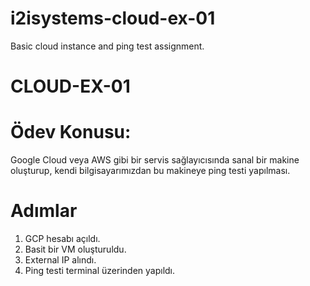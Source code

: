 # i2isystems-cloud-ex-01
Basic cloud instance and ping test assignment.

# CLOUD-EX-01

# Ödev Konusu:
Google Cloud veya AWS gibi bir servis sağlayıcısında sanal bir makine oluşturup, kendi bilgisayarımızdan bu makineye ping testi yapılması.

# Adımlar
1. GCP hesabı açıldı.
2. Basit bir VM oluşturuldu.
3. External IP alındı.
4. Ping testi terminal üzerinden yapıldı.